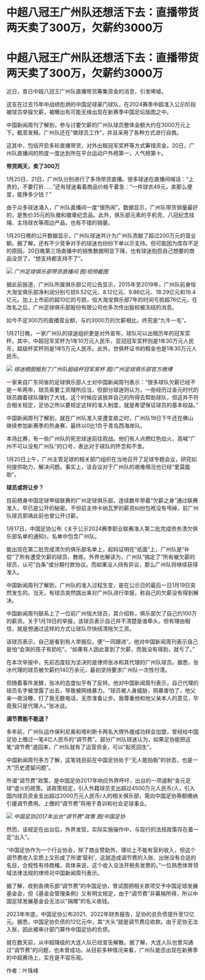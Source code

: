 # 中超八冠王广州队还想活下去：直播带货两天卖了300万，欠薪约3000万

# 中超八冠王广州队还想活下去：直播带货两天卖了300万，欠薪约3000万

近日，昔日中超八冠王广州队直播带货筹集资金的消息，引发唏嘘。

这支在过去15年中战绩彪炳的中国足球豪门球队，在2024赛季中超准入公示阶段被球员举报欠薪，被曝出有可能无缘出现在新赛季中国足坛版图之中。

中国新闻周刊了解到，参与讨要欠薪的广州队球员整体金额大约在3000万元上下。截至发稿，广州队还在“做球员工作”，并且采用了各种方式进行自救。

这其中，包括开启多轮直播带货，对外出租冠军奖杯等方式筹措资金。20日，广州队直播间的热度一度达到所在平台运动户外榜第一，人气榜第十。

**带货两天，卖了300万**

1月20日、21日，广州队分别进行了多场带货直播。很多球迷在直播间喊话：“上贵的，不要打折……”还有球迷看着商品价格干着急：“一件球衣49元，卖那么便宜，能挣多少钱？”

由于众多球迷涌入，广州队直播间一度“很热闹”。数据显示，广州队带货销量最好的，是售价35元的队徽和徽章纪念品。此外，俱乐部元素的手机壳、八冠纪念挂绳、主场球衣等周边产品，也有不错的销量。

1月20日晚的公开数据显示，广州队球迷共计为广州队贡献了超过200万元的营业额。据了解，还有不少竞争对手的球迷也纷纷下单以示支持。但可能因为库存不足的原因，20日晚第三场直播中的销售数据明显下降，也有球迷抱怨自己想要的商品没货了，“想支持都支持不了”。

![](https://inews.gtimg.com/news_bt/OuWqenh1xnh6S_E6C_esTSXMW_N_tvAl8vCP7QlqSeAYQAA/1000)
_广州足球俱乐部带货直播间 图/视频截图_

据此前报道，广州队所属俱乐部公司公告显示，2015年至2019年，广州队前身恒大淘宝俱乐部净利润分别亏损9.52亿元、8.12亿元、9.86亿元、18.29亿元和19.4亿元。加上上市前的超10亿的亏损，恒大淘宝俱乐部7年的时间亏损超76亿元。在改名之后，广州足球俱乐部股份有限公司也多次传出股权被冻结的消息。

如今不足300万的直播营业额，与约3000万的欠薪相比，终究是“九牛一毛”。

1月21日晚，一家广州队的球迷组织更是对外宣布，球队可以出租历年的冠军奖杯。其中，中超冠军奖杯为1年10万元人民币，亚冠冠军奖杯则是1年30万元人民币，超级杯奖杯则是1年5万元人民币。此外，世俱杯证书的租金也是1年30万元人民币。

![](https://inews.gtimg.com/news_bt/OXqTutzxcY7KxqauwRVGyV0PyEaaopbNnYEapKP5ubRj4AA/1000)
_球迷晒图租到了广州队超级杯冠军奖杯 图/广州足球俱乐部官方微博_

一家来自广东同省的足球俱乐部人士对中国新闻周刊表示：“很多球队欠薪已经不是一年两年，球员索要工资理所应当，但部分球迷则认为，一些经历过金元时代的球员跟着球队赚到了大钱，这个时候应该放弃自己的所得去帮助球队，但这并不符合相关规定，足协之所以要规定这样的准入制度，就是希望保证球员的基本权益。”

中国新闻周刊了解到，就在广州队准入突遭变故之时，广州队19日下午还在佛山继续参加新赛季的热身赛，最终以0比1负于青岛西海岸队。

本场比赛，有一些广州队的死忠球迷前往观战。他们有人点燃红色焰火，高喊“广州不可以没有广州队”的口号，表达对于球队的怀念和不舍。

1月20日上午，广州主管足球的相关部门组织在当地召开了足球专题会议，研究如何提供助力，解决问题。事实上，该会议对于广州队的艰难境况也已经“爱莫能助”。

**球员或将让步？**

目前栖身中国足球甲级联赛的广州足球俱乐部，连续数年带着“欠薪之身”通过联赛准入，早已是公开的秘密。不但前主帅卡纳瓦罗的薪资纠纷包袱没有甩掉，前广州队球员郭靖此前也曾公开讨薪。

1月17日，中国足协公布《关于公示2024赛季职业联赛准入第二批完成债务清欠俱乐部名单的通知》，名单中包含广州队。

能出现在第二批完成清欠的俱乐部名单上，起码证明在“纸面”上，广州队是“补偿”了所有遭受欠薪的球员、教练。外界也解读为，广州队“搞定了”所有被欠薪的球员，认可“白条”或分期付款协议。而如果没人持有异议，那么广州队将继续获得准入。

中国新闻周刊了解到，广州队的准入过程生变，是在公示日的最后一日1月19日突然发生的。当天，有球员突然跳出来对广州队进行举报，称自己的欠薪没有得到解决。

中国新闻周刊联系上了一位前广州恒大球员，其介绍称，俱乐部欠了自己约100万的薪资。关于1月19日的举报，该球员表示自己并不清楚是谁牵头，但有理由相信，就是想通过这样的方式让球队尽快结清拖欠工资。

该球员表示，自己是看到有人举报后，便“一同跟进”。他对中国新闻周刊表示自己是怕“会哭的孩子有奶吃”。“如果有人因此拿到了欠薪，而我没有得到，就亏了。”

在本次举报中，先前态度较为坚决的是律师张冰和其代理的广州队球员。据悉，张冰代理的球员被欠薪约140万余元，最初坚持要求广州队一次性付清。

但随着事件发酵，张冰的态度似乎有了反转。他对中国新闻周刊表示，自己代理的球员名字被泄露了出去，导致被网络暴力。“球员被人身威胁，网暴害怕了，他父亲一夜没睡，打了我无数电话，无奈准备让步。我尊重他和他父亲本人的意见，毕竟我只是代理人。”张冰说。

**调节费能不能退？**

多年前，广州队运作保利尼奥和塔利斯卡两名大牌外援成功转会加盟，曾经给中国足协上缴过一笔4亿人民币的“调节费”。部分广州队球迷认为，如果足协能把这笔“调节费”退回来，广州队就有了运营资金，可以“起死回生”。

中国新闻周刊多方了解，这笔钱目前在中国足协处于“无人能拍板”的状态，也是一大“历史遗留问题”。

所谓“调节费”政策，是中国足协2017年响应外界呼吁，出台的一项遏制“金元足球”虚火的政策。该政策规定，引入外籍球员支出超过4500万元人民币/人，引入国内球员资金支出超过2000万元人民币/人的相关俱乐部，需向中国足协等额缴纳引援调节费用。上缴的“调节费”将用于青训和社会足球事业。

![](https://inews.gtimg.com/news_bt/OMwJBs1iFCpcgrBjkPOEmEFs03Ksro2VHhmvqkDG920cwAA/1000)
_中国足协2017年出台“调节费”政策 图/中国足协_

然而，该规定在出台后，外界发现，实际实施操作中，与现行的法规政策存在着一定“出入”。

“中国足协作为一个行业协会，除了商业赞助外，理论上不能有营利收入，但这个调节费收入实质上又形成了所谓‘营利’，这就造成调节费的入账、出账没有合适的名目，合规性有待商榷。具体来说，这个收入没法开税务发票的。”一位熟悉体育领域法律法规的律师对中国新闻周刊表示。

据了解，收到各俱乐部“调节费”的中国足协，曾试图把相关款项交予中国足球发展基金会，但《基金会管理条例》又有明文规定，由于“调节费”非募捐所得，所以中国足球发展基金会无法以“捐赠”的名义收钱。

2023年年底，中国足协公布2021、2022年财务报告，足协的总负债提升至12亿元。据悉，中国足协负债的12亿元中，其“大头”就是调节费应收款。由于足协无法入账，因此被审计部门算作中国足协的负债。

就在数天前，从中超降级的大连人队已经宣告解散。据了解，大连人队也曾沟通过“调节费”的问题，也未曾成功。从目前多种情况来看，广州队能否出现在新赛季的中超赛场上，实在是不容乐观。

作者：叶珠峰

